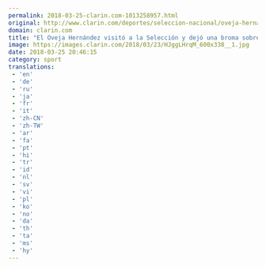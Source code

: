```yaml
---
permalink: 2018-03-25-clarin.com-1013258957.html
original: http://www.clarin.com/deportes/seleccion-nacional/oveja-hernandez-visito-seleccion-dejo-broma-sampaoli_0_ryP50HScG.html
domain: clarin.com
title: "El Oveja Hernández visitó a la Selección y dejó una broma sobre Sampaoli"
image: https://images.clarin.com/2018/03/23/HJggLHrqM_600x338__1.jpg
date: 2018-03-25 20:46:15
category: sport
translations: 
 - 'en'
 - 'de'
 - 'ru'
 - 'ja'
 - 'fr'
 - 'it'
 - 'zh-CN'
 - 'zh-TW'
 - 'ar'
 - 'fa'
 - 'pt'
 - 'hi'
 - 'tr'
 - 'id'
 - 'nl'
 - 'sv'
 - 'vi'
 - 'pl'
 - 'ko'
 - 'no'
 - 'da'
 - 'th'
 - 'ta'
 - 'ms'
 - 'hy'
---
```


